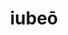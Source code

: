 ---
title: iubeō
meaning: to order
ch: 10
pos: verb
secondppstem: iub
infend: ēre
infhyph: -ēre
nminfend: ēre
conjugation: second
---